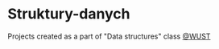 # Struktury-danych
Projects created as a part of "Data structures" class [@WUST](https://pwr.edu.pl/en/)
